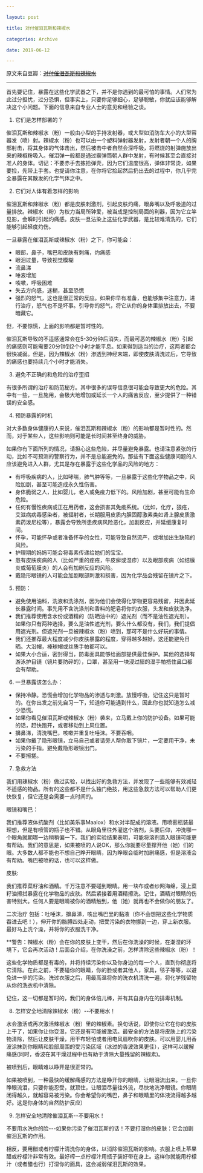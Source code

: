 ```yaml
---

layout: post

title: 对付催泪瓦斯和辣椒水

categories: Archive

date: 2019-06-12

---
```


原文来自豆瓣：~~[对付催泪瓦斯和辣椒水](https://www.douban.com/note/291326587/)~~

---

首先要记住，暴露在这些化学武器之下，并不是你遇到的最可怕的事情。人们常为此过分担忧，过分恐惧，但事实上，只要你足够细心，足够聪敏，你就应该能够解决这个小问题。下面的信息来自专业人士的意见和经验之谈。

1. 它们是怎样部署的？

  催泪瓦斯和辣椒水（粉）一般由小型的手持发射器，或大型如消防车大小的大型容器发（喷）射。辣椒水（粉）也可以由一个塑料弹射器发射，发射者朝一个人的胸部射击，将其身体的气体击出，然后被击中者自然会深呼吸，将燃烧的射弹施放出来的辣椒粉吸入。催泪弹一般都是通过霰弹筒朝人群中发射，有时候甚至会直接对准人的身体。切记：不要赤手去拣拾弹壳，因为它们温度很高，弹体非常烫，如果要捡，先带上手套。也提请你注意，在你将它捡起然后扔出去的过程中，你几乎完全暴露在其散发的化学气体之中。

2. 它们对人体有着怎样的影响

  催泪瓦斯和辣椒水（粉）都是皮肤刺激剂，引起皮肤灼痛，眼鼻嘴以及呼吸道的过量排放。辣椒水（粉）为权力当局所钟爱，被当成是控制局面的利器，因为它立竿见影，会瞬时引起灼痛感。皮肤一旦沾染上这些化学武器，是比较难清洗的，它们能够引起轻度灼伤。

  一旦暴露在催泪瓦斯或辣椒水（粉）之下，你可能会：

- 眼部，鼻子，嘴巴和皮肤有刺痛，灼痛感
- 眼泪过量，导致视觉模糊
- 流鼻涕
- 唾液增加
- 咳嗽，呼吸困难
- 失去方向感，迷糊，甚至恐慌
- 强烈的怒气，这也是很正常的反应。如果你早有准备，也能够集中注意力，进行治疗，怒气也不是坏事。引导你的怒气，将它从你的身体里排放出去，不要暗藏它。

但，不要惊慌，上面的影响都是暂时性的。

催泪瓦斯导致的不适感通常会在5-30分钟后消失，而最可恶的辣椒水（粉）引起的痛感则可能需要20分钟到2个小时才能平息。如果得到适当的治疗，这两者都会很快减弱。但是，因为辣椒水（粉）渗透到神经末端，即使皮肤清洗过后，它导致的痛感也要持续几个小时才能消失。

3. 避免不正确的和危险的治疗歪招

  有很多所谓的治疗和防范秘方。其中很多的误导信息很可能会导致更大的危险。其中有一些，一旦施用，会极大地增加或延长一个人的痛苦反应，至少提供了一种错误的安全感。

4. 预防暴露的时机

  对大多数身体健康的人来说，催泪瓦斯和辣椒水（粉）的影响都是暂时性的。然而，对于某些人，这些影响则可能是长时间甚至终身的威胁。

  如果你有下面所列的情况，请担心这些危险，并尽量避免暴露。也请注意紧张的行动，比如不可预测的警察行为，并不是总能避免的。那些有下面这些健康问题的人应该避免进入人群，尤其是存在暴露于这些化学品的风险的地方：

- 有呼吸疾病的人，比如哮喘，肺气肿等等，一旦暴露于这些化学物品之中，风险加剧，甚至可能造成永久性伤害。
- 身体脆弱之人，比如婴儿，老人或免疫力低下的。风险加剧，甚至可能有生命危险。
- 任何有慢性疾病或正在用药者，这会损害其免疫系统。（比如，化疗，狼疮，艾滋病病毒感染者，被辐射者，长期服用皮质内胆固醇激素类如肾上腺皮质激素药泼尼松等），暴露会导致所患疾病风险恶化，加剧反应，并延缓康复时间。
- 怀孕，可能怀孕或者准备怀孕的女性，可能导致自然流产，或增加出生缺陷的风险。
- 护理期的妈妈可能会将毒素传递给她们的宝宝。
- 患有皮肤疾病的人（比如严重的痤疮，牛皮癣或湿疹）以及眼部疾病（如结膜炎或葡萄膜炎）的人会有加剧反应的风险。
- 戴隐形眼镜的人可能会加剧眼部刺激和损害，因为化学品会残留在镜片之下。

5. 预防：

- 避免使用油料，洗液和洗涤剂，因为他们会使得化学物更容易残留，并因此延长暴露时间。事先用不含洗涤剂和香料的肥皂将你的衣服，头发和皮肤洗净。
- 我们推荐使用含水份或酒精的（防晒油中的）遮光剂（而不是油性遮光剂）。如果你只有两种选择，要么是油性遮光剂，要么什么都没有，我们，我们提倡用遮光剂。但遮光剂一旦被辣椒水（粉）喷到，那可不是什么好玩的事情。
- 我们还推荐最大程度减少你皮肤暴露的程度，穿得越多越好。这还能避免日晒。大沿帽，棒球帽或丝质手帕都可以。
- 如果大小合适，密封得当，防毒面具能够给面部提供最佳保护。其他的选择有游泳护目镜（镜片要防碎的），口罩，甚至用一块浸过醋的湿手帕捂住鼻口都会有帮助。

6. 一旦暴露该怎么办：

- 保持冷静。恐慌会增加化学物品的渗透与刺激。放慢呼吸，记住这只是暂时的。在你出发之前先自习一下，知道你可能遇到什么，因此你也就知道怎么减少恐慌。
- 如果你看见催泪瓦斯或辣椒水（粉）袭来，立马戴上你的防护设备。如果可能的话，赶快跑开，或者移动到上风位置。
- 擤鼻涕，清洗嘴巴，咳嗽并重复吐唾沫。不要吞咽。
- 如果你戴了隐形眼镜，立马自己或者请旁人帮你取下镜片，一定要用干净，未污染的手指。避免戴隐形眼镜出门。
- 不要擦搓。

7. 急救方法

  我们用辣椒水（粉）做过实验，以找出好的急救方法，并发现了一些能够有效减轻不适感的物品。所有的这些都不是什么独门绝技，用这些急救方法可以帮助人们更快恢复，但它还是会需要一点时间的。

眼镜和嘴巴：

我们推荐液体抗酸剂（比如美乐事Maalox）和水对半配成的溶液。用喷雾瓶装最理想，但是有喷管的瓶子也不错。从眼角里往外灌这个溶剂，头要后仰，冲洗哪一个眼角就朝哪一边稍稍偏一下。我们的实验结果表明，可能将溶剂滴入眼镜可能更有帮助。我们的意思是，如果被喷的人说OK，那么你就要尽量撑开他（她）们的眼。大多数人都不能也不想自己睁开眼睛，因为睁眼会临时加剧痛感，但是溶液会有帮助。嘴巴被喷的话，也可以这样做。

皮肤:

我们推荐菜籽油和酒精。千万注意不要碰到眼睛。用一块布或者纱网海绵，浸上菜籽油擦拭暴露在化学物品的皮肤。然后紧接着用酒精擦洗。记住，酒精对眼睛的伤害特别大。任何人要是眼睛被你的酒精触到，他（她）就再也不会做你的朋友了。

二次治疗 包括：吐唾沫，擤鼻涕，咳出嘴巴里的黏液（你不会想把这些化学物质吞进去吧！），伸开你的胳膊四处走动，把受污染的衣物挪到一边，穿上新衣服。最好马上洗个澡，并将你的衣服洗干净。

**警告：辣椒水（粉）会在你的皮肤上变干，然后在你洗澡的时候，在潮湿的环境下，它会再次活动！后面会介绍，在你洗澡之前，怎样清除这些辣椒水（粉）！

这些化学物质都是有毒的，并将持续污染你以及你身边的每一个人，直到你彻底将它清除。在此之前，不要碰你的眼睛，你的脸或者其他人，家具，毯子等等，以避免进一步的污染。洗过衣服之后，用最高温将你的洗衣机清洗一遍，将化学残留物从你的洗衣机中清除。

记住，这一切都是暂时的，我们的身体倍儿棒，并有其自身内在的排毒机制。

8. 怎样安全地清除辣椒水（粉）--不要用水！

  水会激活或再次激活辣椒水（粉）里的辣椒素。换句话说，即使你让它在你的皮肤上干了，如果你让你变湿，它还是有可能被激活。最安全的方法是将皮肤上的污染物清除，然后让皮肤干燥，用干布轻怕或者用电风扇吹你的皮肤。可以用婴儿用香波涂抹到你眼睛和脸部周围的受污染区域（冰过的香波效果更佳），这样可以缓解痛感(同时，香波在其干燥过程中也有助于清除大量残留的辣椒素)。

  被喷到后，眼睛难以睁开是很正常的。

  如果被喷到，一种最快的缓解痛感的方法是睁开你的眼睛，让眼泪流出来。一旦你睁眼流泪，只要你能忍受，就顶住，让眼泪尽量往外流，尽快地洗净眼镜。你眼睛闭得越久，就越容易被污染。你会希望你的嘴巴，鼻子和眼睛里的体液流得越多越好。这是你身体的自然防护反应）

9. 怎样安全地清除催泪瓦斯--不要用水！

  不要用水洗你的脸---如果你污染了催泪瓦斯的话！不要打湿你的皮肤：它会加剧催泪瓦斯的作用。

  相反，要用醋或者柠檬汁清洗你的身体，以消除催泪瓦斯的影响。衣服上喷上苹果醋或柠檬汁非常有效。最好榨一点柠檬汁用瓶子装好带在身上。这样你就能用柠檬汁（或者醋也行）打湿你的面具，这会减弱催泪瓦斯的效果。

